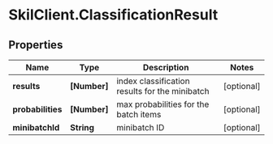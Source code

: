 # SkilClient.ClassificationResult

## Properties
Name | Type | Description | Notes
------------ | ------------- | ------------- | -------------
**results** | **[Number]** | index classification results for the minibatch | [optional] 
**probabilities** | **[Number]** | max probabilities for the batch items | [optional] 
**minibatchId** | **String** | minibatch ID | [optional] 


